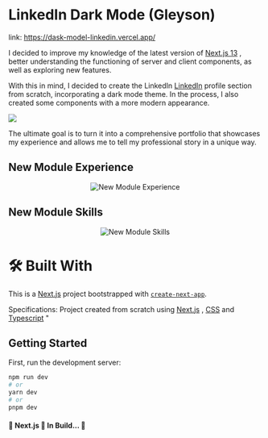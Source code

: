 # LinkedIn Dark Mode (Gleyson)

link: https://dask-model-linkedin.vercel.app/

I decided to improve my knowledge of the latest version of [Next.js 13](https://nextjs.org/blog/next-13) , better understanding the functioning of server and client components, as well as exploring new features.

With this in mind, I decided to create the LinkedIn [LinkedIn](https://www.linkedin.com/in/gleysonsilva/) profile section from scratch, incorporating a dark mode theme. In the process, I also created some components with a more modern appearance.

![](https://res.cloudinary.com/dvggwxs6a/image/upload/v1680095021/gif__r1vvl0.gif)

The ultimate goal is to turn it into a comprehensive portfolio that showcases my experience and allows me to tell my professional story in a unique way.

## New Module Experience

<p align="center">
  <img alt="New Module Experience" src="https://res.cloudinary.com/dvggwxs6a/image/upload/v1680039407/img_expe_mq0seo.png">
</p>

## New Module Skills
<p align="center">
  <img alt="New Module Skills" src="https://res.cloudinary.com/dvggwxs6a/image/upload/v1680039407/img_skills_by4lnf.png">
</p>


# 🛠 Built With

This is a [Next.js](https://nextjs.org/) project bootstrapped with [`create-next-app`](https://github.com/vercel/next.js/tree/canary/packages/create-next-app).

Specifications: Project created from scratch using [Next.js](https://nextjs.org/) , [CSS](https://developer.mozilla.org/pt-BR/docs/Web/CSS) and [Typescript](https://www.typescriptlang.org/) "

## Getting Started

First, run the development server:

```bash
npm run dev
# or
yarn dev
# or
pnpm dev
```
<h4 align="left"> 
	🚧 Next.js 🚀 In Build...  🚧
</h4>


